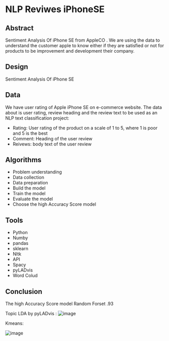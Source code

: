 
# NLP Reviwes iPhoneSE

## Abstract
Sentiment Analysis Of iPhone SE from AppleCO . We are using the data to understand the customer apple to know either if they are satisfied or not for products to be improvement and development their company.

## Design

Sentiment Analysis Of iPhone SE

 ## Data
We have user rating of Apple iPhone SE on e-commerce website. The data about is user rating, review heading and the review text to be used as an NLP text classification project:
- Rating: User rating of the product on a scale of 1 to 5, where 1 is poor and 5 is the best
- Comment: Heading of the user review
- Reivews: body text of the user review


## Algorithms
- Problem understanding
- Data collection
- Data preparation
- Build the model
- Train the model
- Evaluate the model
- Choose the high Accuracy Score model

## Tools


- Python
- Numby
- pandas
- sklearn
- Nltk
- API
- Spacy
- pyLADvis
- Word Colud

## Conclusion

 The high Accuracy Score model Random Forset .93 

 Topic LDA by pyLADvis :
  ![image](https://user-images.githubusercontent.com/93085248/148120699-0106d55d-c34d-44a9-ad2c-e32c6899ff48.png)




 Kmeans:
 
 ![image](https://user-images.githubusercontent.com/93085248/148120476-057f62ad-ee05-483a-a93c-b580ec8fe2f8.png)






